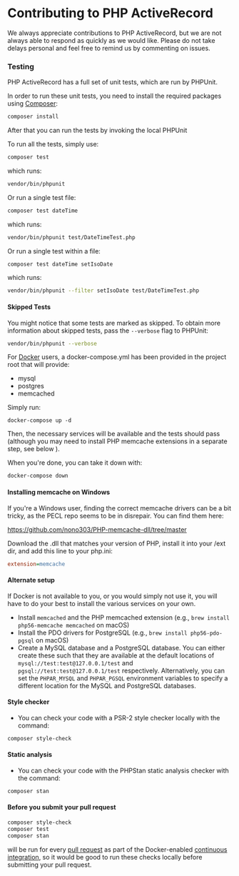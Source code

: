 # Contributing to PHP ActiveRecord #

We always appreciate contributions to PHP ActiveRecord, but we are not always able to respond as quickly as we would like.
Please do not take delays personal and feel free to remind us by commenting on issues.

### Testing ###

PHP ActiveRecord has a full set of unit tests, which are run by PHPUnit.

In order to run these unit tests, you need to install the required packages using [Composer](https://getcomposer.org/):

```sh
composer install
```

After that you can run the tests by invoking the local PHPUnit

To run all the tests, simply use:

```sh
composer test
```
which runs:
```sh
vendor/bin/phpunit
```

Or run a single test file:

```sh
composer test dateTime
```
which runs:
```sh
vendor/bin/phpunit test/DateTimeTest.php
```

Or run a single test within a file:

```sh
composer test dateTime setIsoDate
```
which runs:
```sh
vendor/bin/phpunit --filter setIsoDate test/DateTimeTest.php
```

#### Skipped Tests ####

You might notice that some tests are marked as skipped. To obtain more information about skipped
tests, pass the `--verbose` flag to PHPUnit:

```sh
vendor/bin/phpunit --verbose
```

For [Docker](https://docs.docker.com/get-docker/) users, a docker-compose.yml has been provided in the project root that will provide:
- mysql
- postgres
- memcached

Simply run:
```shell
docker-compose up -d
```

Then, the necessary services will be available and the tests should pass (although you may need to install PHP memcache extensions in a separate step, see below ).

When you're done, you can take it down with:
```sh
docker-compose down
```

#### Installing memcache on Windows
If you're a Windows user, finding the correct memcache drivers can be a bit tricky, as the PECL repo seems to be in disrepair. You can find them here:

https://github.com/nono303/PHP-memcache-dll/tree/master

Download the .dll that matches your version of PHP, install it into your /ext dir, and add this line to your php.ini:
```ini
extension=memcache
```

#### Alternate setup
If Docker is not available to you, or you would simply not use it, you will have to do your best to install the various services on your own.

* Install `memcached` and the PHP memcached extension (e.g., `brew install php56-memcache memcached` on macOS)
* Install the PDO drivers for PostgreSQL (e.g., `brew install php56-pdo-pgsql` on macOS)
* Create a MySQL database and a PostgreSQL database. You can either create these such that they are available at the default locations of `mysql://test:test@127.0.0.1/test` and `pgsql://test:test@127.0.0.1/test` respectively. Alternatively, you can set the `PHPAR_MYSQL` and `PHPAR_PGSQL` environment variables to specify a different location for the MySQL and PostgreSQL databases.

#### Style checker

* You can check your code with a PSR-2 style checker locally with the command:
```sh
composer style-check
```

#### Static analysis

* You can check your code with the PHPStan static analysis checker with the command:
```sh
composer stan
```

#### Before you submit your pull request

```sh
composer style-check
composer test
composer stan
```
will be run for every [pull request](https://docs.github.com/en/pull-requests/collaborating-with-pull-requests/proposing-changes-to-your-work-with-pull-requests/creating-a-pull-request-from-a-fork) as part of the Docker-enabled [continuous integration](https://docs.github.com/en/actions/automating-builds-and-tests/about-continuous-integration), so it would be good to run these checks locally before submitting your pull request.